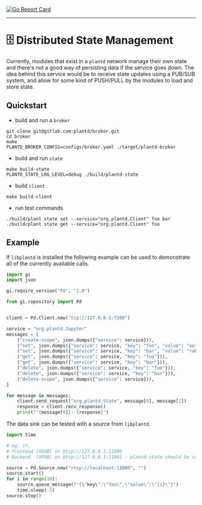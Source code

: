 [![Go Report Card](https://goreportcard.com/badge/github.com/geoffjay/plantd/state)](https://goreportcard.com/report/github.com/geoffjay/plantd/state)

---

# 🗄 Distributed State Management

Currently, modules that exist in a `plantd` network manage their own state and
there's not a good way of persisting data if the service goes down. The idea
behind this service would be to receive state updates using a PUB/SUB system,
and allow for some kind of PUSH/PULL by the modules to load and store state.

## Quickstart

* build and run a `broker`

```shell
git clone git@gitlab.com:plantd/broker.git
cd broker
make
PLANTD_BROKER_CONFIG=configs/broker.yaml ./target/plantd-broker
```

* build and run `state`

```shell
make build-state
PLANTD_STATE_LOG_LEVEL=debug ./build/plantd-state
```

* build `client`

```shell
make build-client
```

* run test commands

```shell
./build/plant state set --service="org.plantd.Client" foo bar
./build/plant state get --service="org.plantd.Client" foo
```

## Example

If `libplantd` is installed the following example can be used to demonstrate
all of the currently available calls.

```python
import gi
import json

gi.require_version("Pd", "1.0")

from gi.repository import Pd


client = Pd.Client.new("tcp://127.0.0.1:7200")

service = "org.plantd.Jupyter"
messages = [
    ("create-scope", json.dumps({"service": service})),
    ("set", json.dumps({"service": service, "key": "foo", "value": "oof"})),
    ("set", json.dumps({"service": service, "key": "bar", "value": "rab"})),
    ("get", json.dumps({"service": service, "key": "foo"})),
    ("get", json.dumps({"service": service, "key": "bar"})),
    ("delete", json.dumps({"service": service, "key": "foo"})),
    ("delete", json.dumps({"service": service, "key": "bar"})),
    ("delete-scope", json.dumps({"service": service})),
]

for message in messages:
    client.send_request("org.plantd.State", message[0], message[1])
    response = client.recv_response()
    print(f"{message[0]}: {response}")
```

The data sink can be tested with a source from `libplantd`.

```python
import time

# eg. if,
# frontend (XSUB) on @tcp://127.0.0.1:11000
# backend  (XPUB) on @tcp://127.0.0.1:11001 - plantd-state should be connected here

source = Pd.Source.new(">tcp://localhost:11000", "")
source.start()
for i in range(10):
    source.queue_message(f"{\"key\":\"foo\",\"value\":\"{i}\"}")
    time.sleep(.5)
source.stop()
```
